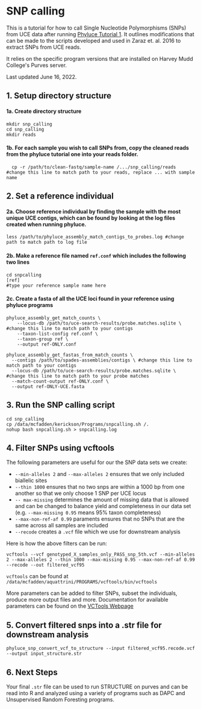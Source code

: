 # SNP calling
This is a tutorial for how to call Single Nucleotide Polymorphisms (SNPs) from UCE data after running [Phyluce Tutorial 1]([https://phyluce.readthedocs.io/en/latest/tutorial-one.html]). It outlines modifications that can be made to the scripts developed and used in Zaraz et. al. 2016 to extract SNPs from UCE reads.

It relies on the specific program versions that are installed on Harvey Mudd College's Purves server. 

Last updated June 16, 2022.  

## 1. Setup directory structure 

#### 1a. Create directory structure

    mkdir snp_calling
    cd snp_calling
    mkdir reads
    
#### 1b. For each sample you wish to call SNPs from, copy the cleaned reads from the phyluce tutorial one into your reads folder. 

	  cp -r /path/to/clean-fastq/sample-name /.../snp_calling/reads #change this line to match path to your reads, replace ... with sample name
  
## 2. Set a reference individual 

#### 2a. Choose reference individual by finding the sample with the most unique UCE contigs, which can be found by looking at the log files created when running phyluce.

    less /path/to/phyluce_assembly_match_contigs_to_probes.log #change path to match path to log file

#### 2b. Make a reference file named ``ref.conf`` which includes the following two lines
    
    cd snpcalling
    [ref] 
    #type your reference sample name here
    
#### 2c. Create a fasta of all the UCE loci found in your reference using phyluce programs

    phyluce_assembly_get_match_counts \
      	--locus-db /path/to/uce-search-results/probe.matches.sqlite \ #change this line to match path to your contigs
    	--taxon-list-config ref.conf \
    	--taxon-group ref \
    	--output ref-ONLY.conf
      
    phyluce_assembly_get_fastas_from_match_counts \
      --contigs /path/to/spades-assemblies/contigs \ #change this line to match path to your contigs
      --locus-db /path/to/uce-search-results/probe.matches.sqlite \ #change this line to match path to your probe matches
      --match-count-output ref-ONLY.conf \
      --output ref-ONLY-UCE.fasta 

## 3. Run the SNP calling script 

    cd snp_calling
    cp /data/mcfadden/kerickson/Programs/snpcalling.sh /.
    nohup bash snpcalling.sh > snpcalling.log

## 4. Filter SNPs using vcftools

The following parameters are useful for our the SNP data sets we create:
<ul>
<li> <code>--min-alleles 2</code> and <code>--max-alleles 2</code> ensures that we only included biallelic sites </li>
<li> <code>--thin 1000</code> ensures that no two snps are within a 1000 bp from one another so that we only choose 1 SNP per UCE locus </li>
<li> <code>-- max-missing</code>  determines the amount of missing data that is allowed and can be changed to balance yield and completeness in our data set (e.g. <code>--max-missing 0.95</code> means 95% taxon completeness) </li>
<li> <code>--max-non-ref-af 0.99</code> paraments ensures that no SNPs that are the same across all samples are included </li>
  <li> <code>--recode</code> creates a <code>.vcf</code> file which we use for downstream analysis </li>
</ul>

Here is how the above filters can be run: 

    vcftools --vcf genotyped_X_samples_only_PASS_snp_5th.vcf --min-alleles 2 --max-alleles 2 --thin 1000 --max-missing 0.95 --max-non-ref-af 0.99 --recode --out filtered_vcf95
    
``vcftools`` can be found at ``/data/mcfadden/aquattrini/PROGRAMS/vcftools/bin/vcftools``

More parameters can be added to filter SNPs, subset the individuals, produce more output files and more. Documentation for available parameters can be found on the [VCTools Webpage]([https://duckduckgo.com](http://vcftools.sourceforge.net/man_latest.html))

## 5. Convert filtered snps into a .str file for downstream analysis
		
    phyluce_snp_convert_vcf_to_structure --input filtered_vcf95.recode.vcf --output input_structure.str

## 6. Next Steps
Your final ``.str`` file can be used to run STRUCTURE on purves and can be read into R and analyzed using a variety of programs such as DAPC and Unsupervised Random Foresting programs. 
